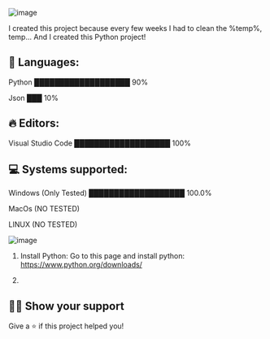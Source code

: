 ![image](https://github.com/MangyGuitar/Basic-cleaner/assets/114024328/7837e33b-0381-4e4f-a72b-e6657da8d990)

I created this project because every few weeks I had to clean the %temp%, temp... And I created this Python project!


## 💬 Languages:
Python ███████████████████   90%

Json   ███    10%

## 🔥 Editors: 
Visual Studio Code ███████████████████    100%

## 💻 Systems supported:
Windows (Only Tested) ███████████████████  100.0%

MacOs (NO TESTED)

LINUX (NO TESTED)

![image](https://github.com/MangyGuitar/Basic-cleaner/assets/114024328/77483ad9-fee5-4e0a-8c49-599b1229037f)

1. Install Python: Go to this page and install python: https://www.python.org/downloads/

2. 

## :man_astronaut: Show your support

Give a ⭐️ if this project helped you!

